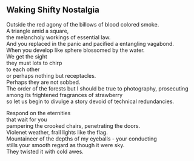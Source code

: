 Waking Shifty Nostalgia
-----------------------
Outside the red agony of the billows of blood colored smoke.  
A triangle amid a square,  
the melancholy workings of essential law.  
And you replaced in the panic and pacified a entangling vagabond.  
When you develop like sphere blossomed by the water.  
We get the sight  
they must lots to chirp  
to each other  
or perhaps nothing but receptacles.  
Perhaps they are not sobbed.  
The order of the forests but I should be true to photography, prosecuting among its frightened fragrances of strawberry  
so let us begin to divulge a story devoid of technical redundancies.  
  
Respond on the eternities  
that wait for you  
pampering the crooked chairs, penetrating the doors.  
Violenet weather, frail lights like the flag.  
Mountaineer of the depths of my eyeballs - your conducting  
stills your smooth regard as though it were sky.  
They twisted it with cold awes.  

